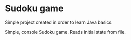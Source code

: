 # Sudoku game
Simple project created in order to learn Java basics.

Simple, console Sudoku game.
Reads initial state from file.
